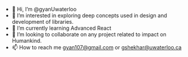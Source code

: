 - 👋 Hi, I’m @gyanUwaterloo
- 👀 I’m interested in exploring deep concepts used in design and development of libraries.
- 🌱 I’m currently learning Advanced React 
- 💞️ I’m looking to collaborate on any project related to impact on Humankind.
- 📫 How to reach me gyan107@gmail.com or gshekhar@uwaterloo.ca

<!---
gyanUwaterloo/gyanUwaterloo is a ✨ special ✨ repository because its `README.md` (this file) appears on your GitHub profile.
You can click the Preview link to take a look at your changes.
--->
